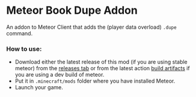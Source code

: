 # Meteor Book Dupe Addon

An addon to Meteor Client that adds the (player data overload) `.dupe` command.

### How to use:
- Download either the latest release of this mod (if you are using stable meteor) from the [releases tab](https://github.com/MeteorDevelopment/meteor-book-dupe-addon/releases/latest) or from the latest action [build artifacts](https://github.com/MeteorDevelopment/meteor-book-dupe-addon/actions/) if you are using a dev build of meteor.
- Put it in `.minecraft/mods` folder where you have installed Meteor.
- Launch your game.
